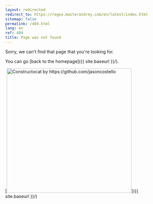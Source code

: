 ```yaml
---
layout: redirected
redirect_to: https://regex.masterandrey.com/en/latest/index.html
sitemap: false
permalink: /404.html
lang: en
ref: 404
title: Page was not found
---
```


Sorry, we can't find that page that you're looking for. 

You can go
[back to the homepage]({{ site.baseurl }}/).

[<img src="{{ site.baseurl }}/images/404.jpg" alt="Constructocat by https://github.com/jasoncostello" style="width: 400px;"/>]({{ site.baseurl }}/)
